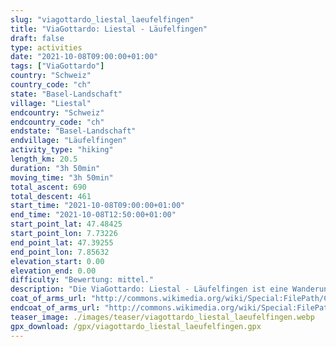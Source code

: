 ```yaml
---
slug: "viagottardo_liestal_laeufelfingen"
title: "ViaGottardo: Liestal - Läufelfingen"
draft: false
type: activities
date: "2021-10-08T09:00:00+01:00"
tags: ["ViaGottardo"]
country: "Schweiz"
country_code: "ch"
state: "Basel-Landschaft"
village: "Liestal"
endcountry: "Schweiz"
endcountry_code: "ch"
endstate: "Basel-Landschaft"
endvillage: "Läufelfingen"
activity_type: "hiking"
length_km: 20.5
duration: "3h 50min"
moving_time: "3h 50min"
total_ascent: 690
total_descent: 461
start_time: "2021-10-08T09:00:00+01:00"
end_time: "2021-10-08T12:50:00+01:00"
start_point_lat: 47.48425
start_point_lon: 7.73226
end_point_lat: 47.39255
end_point_lon: 7.85632
elevation_start: 0.00
elevation_end: 0.00
difficulty: "Bewertung: mittel."
description: "Die ViaGottardo: Liestal - Läufelfingen ist eine Wanderung von Liestal nach Läufelfingen in der malerischen Schweiz. Genieße die beeindruckende Landschaft mit einem Gesamtaufstieg von 690 Metern und einem Gesamtabstieg von 461 Metern. Die Route bietet eine abwechslungsreiche Strecke und eignet sich für Wanderer mit unterschiedlichem Niveau"
coat_of_arms_url: "http://commons.wikimedia.org/wiki/Special:FilePath/Coat%20of%20arms%20of%20Liestal.svg"
endcoat_of_arms_url: "http://commons.wikimedia.org/wiki/Special:FilePath/Wappen%20Laeufelfingen.webp"
teaser_image: ./images/teaser/viagottardo_liestal_laeufelfingen.webp
gpx_download: /gpx/viagottardo_liestal_laeufelfingen.gpx
---
```

